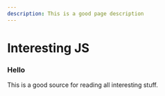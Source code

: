 ```yaml
---
description: This is a good page description
---
```


# Interesting JS

### Hello

This is a good source for reading all interesting stuff.


